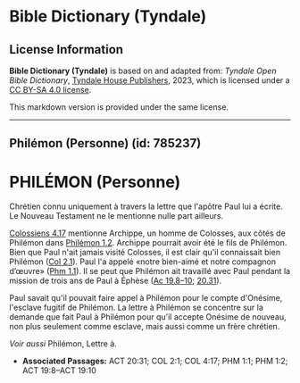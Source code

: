 # Bible Dictionary (Tyndale)

## License Information

**Bible Dictionary (Tyndale)** is based on and adapted from: _Tyndale Open Bible Dictionary_, [Tyndale House Publishers](https://tyndaleopenresources.com/), 2023, which is licensed under a [CC BY-SA 4.0 license](https://creativecommons.org/licenses/by-sa/4.0/legalcode.en).

This markdown version is provided under the same license.



--------------------------------

## Philémon (Personne) (id: 785237)

PHILÉMON (Personne)
===================

Chrétien connu uniquement à travers la lettre que l'apôtre Paul lui a écrite. Le Nouveau Testament ne le mentionne nulle part ailleurs.

[Colossiens 4\.17](https://ref.ly/Col4:17) mentionne Archippe, un homme de Colosses, aux côtés de Philémon dans [Philémon 1\.2](https://ref.ly/Phlm1:2). Archippe pourrait avoir été le fils de Philémon. Bien que Paul n'ait jamais visité Colosses, il est clair qu'il connaissait bien Philémon ([Col 2\.1](https://ref.ly/Col2:1)). Paul l'a appelé «notre bien\-aimé et notre compagnon d’œuvre» ([Phm 1\.1](https://ref.ly/Phlm1:1)). Il se peut que Philémon ait travaillé avec Paul pendant la mission de trois ans de Paul à Éphèse ([Ac 19\.8–10](https://ref.ly/Acts19:8-Acts19:10); [20\.31](https://ref.ly/Acts20:31)).

Paul savait qu'il pouvait faire appel à Philémon pour le compte d'Onésime, l'esclave fugitif de Philémon. La lettre à Philémon se concentre sur la demande que fait Paul à Philémon pour qu'il accepte Onésime de nouveau, non plus seulement comme esclave, mais aussi comme un frère chrétien.

*Voir aussi* Philémon, Lettre à.

* **Associated Passages:** ACT 20:31; COL 2:1; COL 4:17; PHM 1:1; PHM 1:2; ACT 19:8–ACT 19:10

